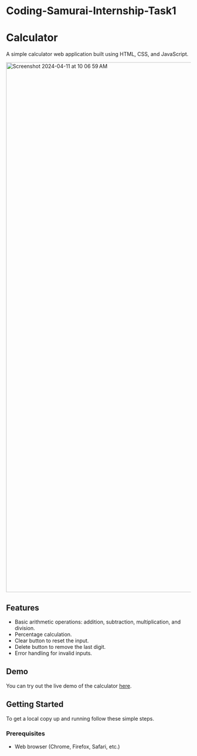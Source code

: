 # Coding-Samurai-Internship-Task1

# Calculator

A simple calculator web application built using HTML, CSS, and JavaScript.

<img width="1440" alt="Screenshot 2024-04-11 at 10 06 59 AM" src="https://github.com/JiwansOza/Coding-Samurai-Internship-Task1/assets/148870891/ec3fba19-2fc8-4080-969a-86f7cdc3910a">


## Features

- Basic arithmetic operations: addition, subtraction, multiplication, and division.
- Percentage calculation.
- Clear button to reset the input.
- Delete button to remove the last digit.
- Error handling for invalid inputs.

## Demo

You can try out the live demo of the calculator [here]([https://your-demo-url.com](https://jiwansoza.github.io/Coding-Samurai-Internship-Task1/)).

## Getting Started

To get a local copy up and running follow these simple steps.

### Prerequisites

- Web browser (Chrome, Firefox, Safari, etc.)


